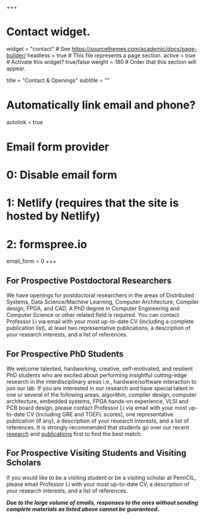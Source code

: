 +++
# Contact widget.
widget = "contact"  # See https://sourcethemes.com/academic/docs/page-builder/
headless = true  # This file represents a page section.
active = true  # Activate this widget? true/false
weight = 180  # Order that this section will appear.

title = "Contact & Openings"
subtitle = ""

# Automatically link email and phone?
autolink = true

# Email form provider
#   0: Disable email form
#   1: Netlify (requires that the site is hosted by Netlify)
#   2: formspree.io
email_form = 0
+++

## For Prospective Postdoctoral Researchers
We have openings for postdoctoral researchers in the areas of Distributed Systems, Data Science/Machine Learning, Computer Architecture, Compiler design, FPGA, and CAD. A PhD degree in Computer Engineering and Computer Science or other related field is required. You can contact Professor Li via email with your most up-to-date CV (including a complete publication list), at least two representative publications, a description of your research interests, and a list of references.

## For Prospective PhD Students
We welcome talented, hardworking, creative, self-motivated, and resilient PhD students who are excited about performing insightful cutting-edge research in the interdisciplinary areas i.e., hardware/software interaction to join our lab. If you are interested in our research and have special talent in one or several of the following areas, algorithm, compiler design, computer architecture, embedded systems, FPGA hands-on experience, VLSI and PCB board design, please contact Professor Li via email with your most up-to-date CV (including GRE and TOEFL scores), one representative publication (if any), a description of your research interests, and a list of references. It is strongly recommended that students go over our recent [research](#research) and [publications](/publication/) first to find the best match.

## For Prospective Visiting Students and Visiting Scholars

If you would like to be a visiting student or be a visiting scholar at PennCIL, please email Professor Li with your most up-to-date CV, a description of your research interests, and a list of references.

**_Due to the large volume of emails, responses to the ones *without* sending complete materials as listed above cannot be guaranteed._**